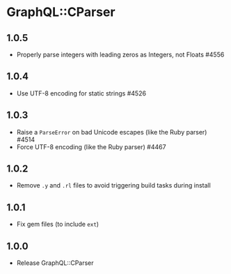# GraphQL::CParser

## 1.0.5

- Properly parse integers with leading zeros as Integers, not Floats #4556

## 1.0.4

- Use UTF-8 encoding for static strings #4526

## 1.0.3

- Raise a `ParseError` on bad Unicode escapes (like the Ruby parser) #4514
- Force UTF-8 encoding (like the Ruby parser) #4467

## 1.0.2

- Remove `.y` and `.rl` files to avoid triggering build tasks during install

## 1.0.1

- Fix gem files (to include `ext`)

## 1.0.0

- Release GraphQL::CParser

